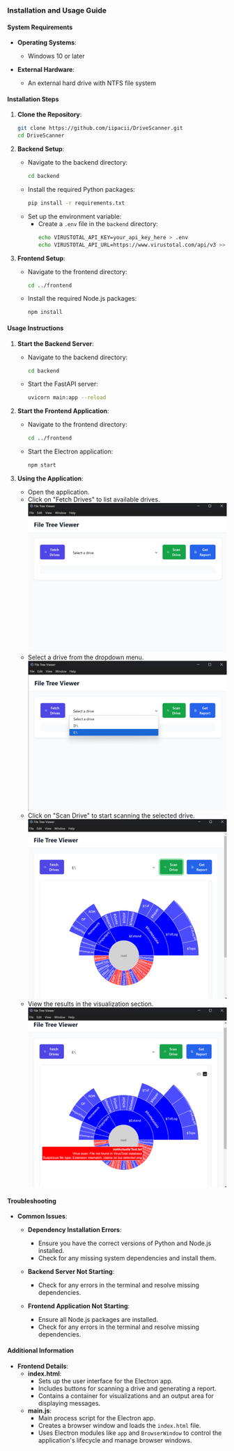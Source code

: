 ### Installation and Usage Guide

#### System Requirements
- **Operating Systems**:
  - Windows 10 or later

- **External Hardware**:
  - An external hard drive with NTFS file system

#### Installation Steps

1. **Clone the Repository**:
    ```sh
    git clone https://github.com/iipacii/DriveScanner.git
    cd DriveScanner
    ```

2. **Backend Setup**:
    - Navigate to the backend directory:
      ```sh
      cd backend
      ```
    - Install the required Python packages:
      ```sh
      pip install -r requirements.txt
      ```
    - Set up the environment variable:
      - Create a `.env` file in the `backend` directory:
        ```sh
        echo VIRUSTOTAL_API_KEY=your_api_key_here > .env
        echo VIRUSTOTAL_API_URL=https://www.virustotal.com/api/v3 >> .env
        ```

3. **Frontend Setup**:
    - Navigate to the frontend directory:
      ```sh
      cd ../frontend
      ```
    - Install the required Node.js packages:
      ```sh
      npm install
      ```

#### Usage Instructions

1. **Start the Backend Server**:
    - Navigate to the backend directory:
      ```sh
      cd backend
      ```
    - Start the FastAPI server:
      ```sh
      uvicorn main:app --reload
      ```

2. **Start the Frontend Application**:
    - Navigate to the frontend directory:
      ```sh
      cd ../frontend
      ```
    - Start the Electron application:
      ```sh
      npm start
      ```

3. **Using the Application**:
    - Open the application.
    - Click on "Fetch Drives" to list available drives.
      ![Fetch Drives](screenshots/Fetch.png)
    - Select a drive from the dropdown menu.
      ![Select Drive](screenshots/SelectDrive.png)
    - Click on "Scan Drive" to start scanning the selected drive.
      ![Scan Drive](screenshots/ScanDrive.png)
    - View the results in the visualization section.
      ![Visualization](screenshots/Visualization.png)

#### Troubleshooting

- **Common Issues**:
  - **Dependency Installation Errors**:
    - Ensure you have the correct versions of Python and Node.js installed.
    - Check for any missing system dependencies and install them.

  - **Backend Server Not Starting**:
    - Check for any errors in the terminal and resolve missing dependencies.

  - **Frontend Application Not Starting**:
    - Ensure all Node.js packages are installed.
    - Check for any errors in the terminal and resolve missing dependencies.

#### Additional Information

- **Frontend Details**:
  - **index.html**:
    - Sets up the user interface for the Electron app.
    - Includes buttons for scanning a drive and generating a report.
    - Contains a container for visualizations and an output area for displaying messages.
  - **main.js**:
    - Main process script for the Electron app.
    - Creates a browser window and loads the `index.html` file.
    - Uses Electron modules like `app` and `BrowserWindow` to control the application's lifecycle and manage browser windows.
